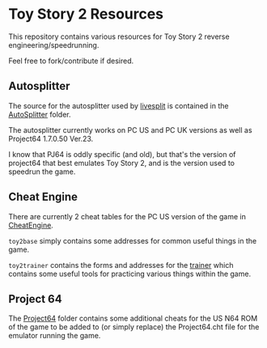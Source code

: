 # Toy Story 2 Resources

This repository contains various resources for Toy Story 2 reverse engineering/speedrunning.

Feel free to fork/contribute if desired.

## Autosplitter

The source for the autosplitter used by [livesplit](http://livesplit.org/) is contained in the [AutoSplitter](AutoSplitter) folder.

The autosplitter currently works on PC US and PC UK versions as well as Project64 1.7.0.50 Ver.23.

I know that PJ64 is oddly specific (and old), but that's the version of project64 that best emulates Toy Story 2, and is the version used to speedrun the game.

## Cheat Engine

There are currently 2 cheat tables for the PC US version of the game in [CheatEngine](CheatEngine).

`toy2base` simply contains some addresses for common useful things in the game.

`toy2trainer` contains the forms and addresses for the [trainer](https://www.speedrun.com/toys2/thread/n8y8a) which contains some useful tools for practicing various things within the game.

## Project 64

The [Project64](Project64) folder contains some additional cheats for the US N64 ROM of the game to be added to (or simply replace) the Project64.cht file for the emulator running the game.
